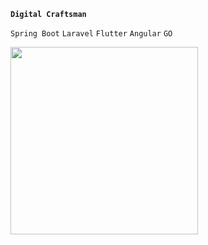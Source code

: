 
**`Digital Craftsman`**

`Spring Boot` `Laravel` `Flutter` `Angular` `GO` 

<img src="https://wakatime.com/share/@dennis_k/a528cdf8-3c15-4467-90c2-b3d969ff5b52.svg" height="300"/>










